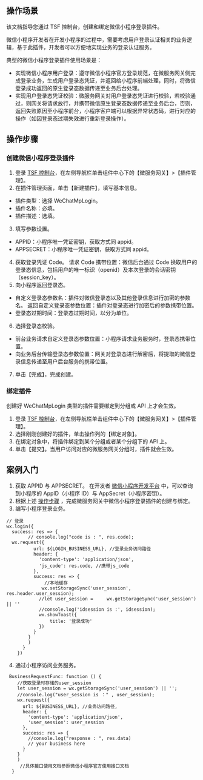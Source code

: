 
## 操作场景
 该文档指导您通过 TSF 控制台，创建和绑定微信小程序登录插件。

微信小程序开发者在开发小程序的过程中，需要考虑用户登录认证相关的业务逻辑，基于此插件，开发者可以方便地实现业务的登录认证服务。

典型的微信小程序登录插件使用场景是：

- 实现微信小程序用户登录：遵守微信小程序官方登录规范，在微服务网关侧完成登录业务，生成用户登录态凭证，并返回给小程序前端处理，同时，将微信登录成功返回的原生登录态数据传递至业务后台处理。
- 实现用户登录态凭证校验：微服务网关对用户登录态凭证进行校验，若校验通过，则网关将请求放行，并携带微信原生登录态数据传递至业务后台，否则，返回失败原因至小程序前台，小程序客户端可以根据异常状态码，进行对应的操作（如因登录态过期失效进行重新登录操作）。

<span id="steps"></span>
## 操作步骤
### 创建微信小程序登录插件
1. 登录 [TSF 控制台](https://console.cloud.tencent.com/tsf)，在左侧导航栏单击组件中心下的【微服务网关】>【插件管理】。
2. 在插件管理页面，单击【新建插件】，填写基本信息。
 - 插件类型：选择 WeChatMpLogin。
 - 插件名称：必填。
 - 插件描述：选填。
3. 填写参数设置。
 - APPID：小程序唯一凭证密钥，获取方式同 appid。
 - APPSECRET：小程序唯一凭证密钥，获取方式同 appid。
4. 获取登录凭证 Code。
请求 Code 携带位置：微信后台通过 Code 换取用户的登录态信息，包括用户的唯一标识（openid）及本次登录的会话密钥（session_key）。
5. 向小程序返回登录态。
 - 自定义登录态参数名：插件对微信登录态以及其他登录信息进行加密的参数名。
返回自定义登录态参数位置：插件对登录态进行加密后的参数携带位置。
 - 登录态过期时间：登录态过期时间，以分为单位。
6. 选择登录态校验。
 - 前台业务请求自定义登录态参数位置：小程序请求业务服务时，登录态携带位置。
 - 向业务后台传输登录态参数位置：网关对登录态进行解密后，将提取的微信登录信息传递至用户后台服务的携带位置。
7. 单击【完成】，完成创建。

### 绑定插件
创建好 WeChatMpLogin 类型的插件需要绑定到分组或 API 上才会生效。

1. 登录 [TSF 控制台](https://console.cloud.tencent.com/tsf)，在左侧导航栏单击组件中心下的【微服务网关】>【插件管理】。
2. 选择刚刚创建好的插件，单击操作列的【绑定对象】。
3. 在绑定对象中，将插件绑定到某个分组或者某个分组下的 API 上。
4. 单击【提交】。当用户访问对应的微服务网关分组时，插件就会生效。

## 案例入门
1. 获取 APPID 与 APPSECRET。
在开发者 [微信小程序开发平台](https://mp.weixin.qq.com/) 中，可以查询到小程序的 AppID（小程序 ID）与 AppSecret（小程序密钥）。
2. 根据上述 [操作步骤](#steps) ，完成微服务网关中微信小程序登录插件的创建与绑定。
3. 编写小程序登录业务。
```
// 登录
wx.login({
  success: res => {
        // console.log("code is : ", res.code);
  wx.request({
          url: ${LOGIN_BUSINESS_URL}, //登录业务访问路径
          header: {
            'content-type': 'application/json',
            'js_code': res.code, //携带js_code
          },
          success: res => {
              //本地缓存
             wx.setStorageSync('user_session',     res.header.user_session);
            //let user_session =     wx.getStorageSync('user_session') || ''
            //console.log('idsession is :', idsession);
            wx.showToast({
                title: '登录成功'
            })
          }
        }
        )
      }
    }) 
```
4. 通过小程序访问业务服务。
```
 BusinessRequestFunc: function () {
    //获取登录时存储的user_session
    let user_session = wx.getStorageSync('user_session') || '';
    //console.log("user_session is ：" , user_session);
    wx.request({
      url: ${BUSINESS_URL}, //业务访问路径,
      header: {
        'content-type': 'application/json', 
        'user_session': user_session
      },
      success: res => {
        //console.log("response : ", res.data)
        // your business here   
      }
    }
    )
     //具体接口使用文档参照微信小程序官方使用接口文档
  } 
 ```
